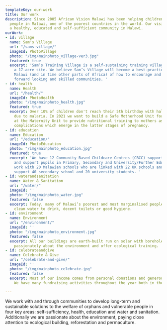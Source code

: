 ```yaml
---
templateKey: our-work
title: Our work
description: Since 2005 African Vision Malawi has been helping children and vulnerable
  people in Malawi, one of the poorest countries in the world. Our vision is to see
  a healthy, educated and self-sufficient community in Malawi.
ourWork:
- id: village
  name: Sam's Village
  url: "/sams-village/"
  imageId: PhotoVillage
  photo: "/img/mainphoto_village-ver3.jpg"
  featured: true
  excerpt: 'Sam’s Training Village is a self-sustaining training village, built on
    a 17-acre site. We believe Sam’s Village will become a best-practice example for
    Malawi (and in time other parts of Africa) of how to encourage and develop sustainable,
    forward looking and skilled communities. '
- id: health
  name: Health
  url: "/health/"
  imageId: PhotoHealth
  photo: "/img/mainphoto_health.jpg"
  featured: true
  excerpt: Over 10% of children don't reach their 5th birthday with half of deaths
    due to malaria. In 2021 we want to build a Safe Motherhood Unit for new mothers
    at the Maternity Unit to provide nutritional training to mothers as well as resolve
    complications which emerge in the latter stages of pregnancy.
- id: education
  name: Education
  url: "/education/"
  imageId: PhotoEducation
  photo: "/img/mainphoto_education.jpg"
  featured: true
  excerpt: 'We have 12 Community Based Childcare Centres (CBCC) supporting the under-5''s
    and support pupils in Primary, Secondary and University/Further Education. We
    work with 20 Malawian schools who are linked with 22 UK schools and financially
    support 40 secondary school and 20 university students. '
- id: waterandsanitation
  name: Water & Sanitation
  url: "/water/"
  imageId: ''
  photo: "/img/mainphoto_water.jpg"
  featured: false
  excerpt: Today, many of Malawi’s poorest and most marginalised people don’t have
    clean water to drink, decent toilets or good hygiene.
- id: environment
  name: Environment
  url: "/environment/"
  imageId: ''
  photo: "/img/mainphoto_environment.jpg"
  featured: false
  excerpt: All our buildings are earth-built run on solar with boreholes. We care
    passionately about the environment and offer ecological training.
- id: celebrateandgive
  name: Celebrate & Give
  url: "/celebrate-and-give/"
  imageId: ''
  photo: "/img/mainphoto_celebrate.jpg"
  featured: false
  excerpt: Most of our income comes from personal donations and generous legacies.
    We have many fundraising activities throughout the year both in the UK and Malawi.

---
```

We work with and through communities to develop long-term and sustainable solutions to the welfare of orphans and vulnerable people in four key areas: self-sufficiency, health, education and water and sanitation. Additionally we are passionate about the environment, paying close attention to ecological building, reforestation and permaculture.